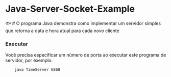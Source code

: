 # Java-Server-Socket-Example
:fish: # O programa Java demonstra como implementar um servidor simples que retorna a data e hora atual para cada novo cliente

### Executar

Você precisa especificar um número de porta ao executar este programa de servidor, por exemplo:
```
	java TimeServer 6868
```
